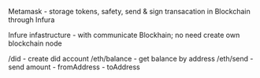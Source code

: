 Metamask - storage tokens, safety, send & sign transacation in Blockchain 
through Infura

Infure infastructure - with communicate Blockhain; no need create
own blockchain node

/did - create did account
/eth/balance - get balance by address
/eth/send - send amount - fromAddress - toAddress

